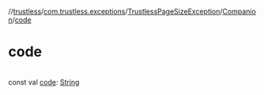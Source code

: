 //[trustless](../../../../index.md)/[com.trustless.exceptions](../../index.md)/[TrustlessPageSizeException](../index.md)/[Companion](index.md)/[code](code.md)

# code

\
const val [code](code.md): [String](https://kotlinlang.org/api/latest/jvm/stdlib/kotlin/-string/index.html)
